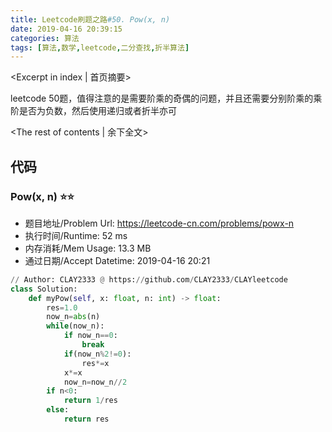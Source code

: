 ```yaml
---
title: Leetcode刷题之路#50. Pow(x, n)
date: 2019-04-16 20:39:15
categories: 算法
tags: [算法,数学,leetcode,二分查找,折半算法]
---
```


<Excerpt in index | 首页摘要> 

leetcode 50题，值得注意的是需要阶乘的奇偶的问题，并且还需要分别阶乘的乘阶是否为负数，然后使用递归或者折半亦可

<!-- more -->

<The rest of contents | 余下全文>

## 代码

### Pow(x, n) ⭐️⭐️

- 题目地址/Problem Url: <https://leetcode-cn.com/problems/powx-n>
- 执行时间/Runtime: 52 ms
- 内存消耗/Mem Usage: 13.3 MB
- 通过日期/Accept Datetime: 2019-04-16 20:21

```python
// Author: CLAY2333 @ https://github.com/CLAY2333/CLAYleetcode
class Solution:
    def myPow(self, x: float, n: int) -> float:
        res=1.0
        now_n=abs(n)
        while(now_n):
            if now_n==0:
                break
            if(now_n%2!=0):
                res*=x
            x*=x
            now_n=now_n//2
        if n<0:
            return 1/res
        else:
            return res
```
